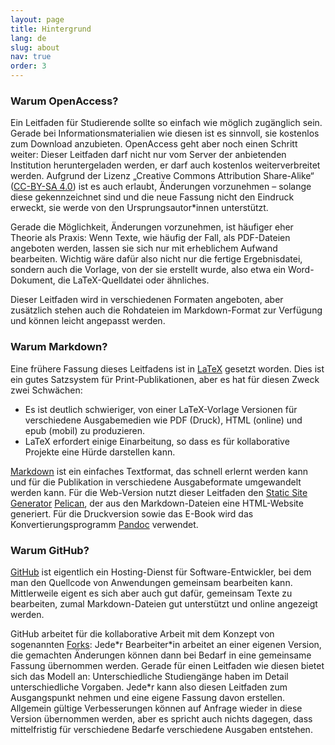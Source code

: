 ```yaml
---
layout: page
title: Hintergrund
lang: de
slug: about
nav: true
order: 3
---
```


### Warum OpenAccess?

Ein Leitfaden für Studierende sollte so einfach wie möglich zugänglich sein. Gerade bei Informationsmaterialien wie diesen ist es sinnvoll, sie kostenlos zum Download anzubieten. OpenAccess geht aber noch einen Schritt weiter: Dieser Leitfaden darf nicht nur vom Server der anbietenden Institution heruntergeladen werden, er darf auch kostenlos weiterverbreitet werden. Aufgrund der Lizenz „Creative Commons Attribution Share-Alike“ ([CC-BY-SA 4.0](https://creativecommons.org/licenses/by-sa/4.0/)) ist es auch erlaubt, Änderungen vorzunehmen – solange diese gekennzeichnet sind und die neue Fassung nicht den Eindruck erweckt, sie werde von den Ursprungsautor\*innen unterstützt.

Gerade die Möglichkeit, Änderungen vorzunehmen, ist häufiger eher Theorie als Praxis: Wenn Texte, wie häufig der Fall, als PDF-Dateien angeboten werden, lassen sie sich nur mit erheblichem Aufwand bearbeiten. Wichtig wäre dafür also nicht nur die fertige Ergebnisdatei, sondern auch die Vorlage, von der sie erstellt wurde, also etwa ein Word-Dokument, die LaTeX-Quelldatei oder ähnliches.

Dieser Leitfaden wird in verschiedenen Formaten angeboten, aber zusätzlich stehen auch die Rohdateien im Markdown-Format zur Verfügung und können leicht angepasst werden.

### Warum Markdown?

Eine frühere Fassung dieses Leitfadens ist in [LaTeX](http://www.latex-project.org/) gesetzt worden. Dies ist ein gutes Satzsystem für Print-Publikationen, aber es hat für diesen Zweck zwei Schwächen:

* Es ist deutlich schwieriger, von einer LaTeX-Vorlage Versionen für verschiedene Ausgabemedien wie PDF (Druck), HTML (online) und epub (mobil) zu produzieren.
* LaTeX erfordert einige Einarbeitung, so dass es für kollaborative Projekte eine Hürde darstellen kann.

[Markdown](http://daringfireball.net/projects/markdown/) ist ein einfaches Textformat, das schnell erlernt werden kann und für die Publikation in verschiedene Ausgabeformate umgewandelt werden kann. Für die Web-Version nutzt dieser Leitfaden den [Static Site Generator](https://en.wikipedia.org/wiki/Static_site_generator) [Pelican](https://getpelican.com/), der aus den Markdown-Dateien eine HTML-Website generiert. Für die Druckversion sowie das E-Book wird das Konvertierungsprogramm [Pandoc](https://pandoc.org/) verwendet.

### Warum GitHub?

[GitHub](https://github.com/) ist eigentlich ein Hosting-Dienst für Software-Entwickler, bei dem man den Quellcode von Anwendungen gemeinsam bearbeiten kann. Mittlerweile eigent es sich aber auch gut dafür, gemeinsam Texte zu bearbeiten, zumal Markdown-Dateien gut unterstützt und online angezeigt werden.

GitHub arbeitet für die kollaborative Arbeit mit dem Konzept von sogenannten [Forks](https://de.wikipedia.org/wiki/Abspaltung_%28Softwareentwicklung%29): Jede\*r Bearbeiter\*in arbeitet an einer eigenen Version, die gemachten Änderungen können dann bei Bedarf in eine gemeinsame Fassung übernommen werden.
Gerade für einen Leitfaden wie diesen bietet sich das Modell an: Unterschiedliche Studiengänge haben im Detail unterschiedliche Vorgaben. Jede\*r kann also diesen Leitfaden zum Ausgangspunkt nehmen und eine eigene Fassung davon erstellen. Allgemein gültige Verbesserungen können auf Anfrage wieder in diese Version übernommen werden, aber es spricht auch nichts dagegen, dass mittelfristig für verschiedene Bedarfe verschiedene Ausgaben entstehen.
